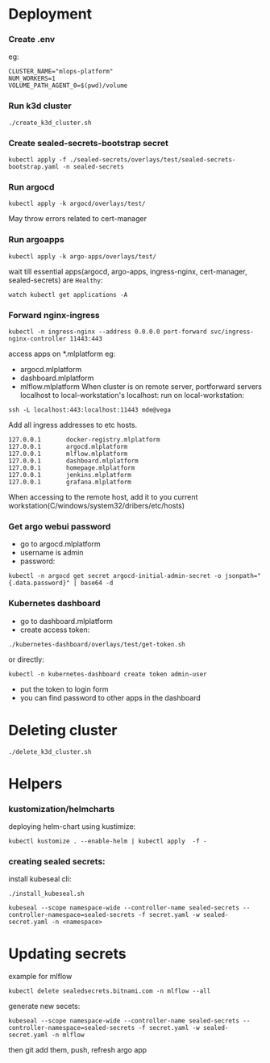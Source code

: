 # Deployment
### Create .env
eg:
```
CLUSTER_NAME="mlops-platform"
NUM_WORKERS=1
VOLUME_PATH_AGENT_0=$(pwd)/volume
```
### Run k3d cluster

```
./create_k3d_cluster.sh
```
### Create sealed-secrets-bootstrap secret
```
kubectl apply -f ./sealed-secrets/overlays/test/sealed-secrets-bootstrap.yaml -n sealed-secrets
``` 

### Run argocd
```
kubectl apply -k argocd/overlays/test/
```
May throw errors related to cert-manager

### Run argoapps
```
kubectl apply -k argo-apps/overlays/test/
```
wait till essential apps(argocd, argo-apps, ingress-nginx, cert-manager, sealed-secrets) are `Healthy`:
```
watch kubectl get applications -A
```

### Forward nginx-ingress
```
kubectl -n ingress-nginx --address 0.0.0.0 port-forward svc/ingress-nginx-controller 11443:443
```
access apps on *.mlplatform eg:
- argocd.mlplatform
- dashboard.mlplatform
- mlflow.mlplatform
When cluster is on remote server, portforward servers localhost to local-workstation's localhost:
run on local-workstation:
```
ssh -L localhost:443:localhost:11443 mde@vega
```
Add all ingress addresses to etc hosts.
```
127.0.0.1       docker-registry.mlplatform
127.0.0.1       argocd.mlplatform
127.0.0.1       mlflow.mlplatform
127.0.0.1       dashboard.mlplatform
127.0.0.1       homepage.mlplatform
127.0.0.1       jenkins.mlplatform
127.0.0.1       grafana.mlplatform
```
When accessing to the remote host, add it to you current workstation(C/windows/system32/dribers/etc/hosts)

### Get argo webui password
- go to argocd.mlplatform
- username is admin
- password:
```
kubectl -n argocd get secret argocd-initial-admin-secret -o jsonpath="{.data.password}" | base64 -d
```

### Kubernetes dashboard
- go to dashboard.mlplatform
- create access token:
```
./kubernetes-dashboard/overlays/test/get-token.sh 
```
or directly:
```
kubectl -n kubernetes-dashboard create token admin-user
```
- put the token to login form
- you can find password to other apps in the dashboard

# Deleting cluster
```
./delete_k3d_cluster.sh
```
# Helpers

### kustomization/helmcharts
deploying helm-chart using kustimize:
```
kubectl kustomize . --enable-helm | kubectl apply  -f -
```
### creating sealed secrets:
install kubeseal cli:
```
./install_kubeseal.sh
```
```
kubeseal --scope namespace-wide --controller-name sealed-secrets --controller-namespace=sealed-secrets -f secret.yaml -w sealed-secret.yaml -n <namespace>
```

# Updating secrets
example for mlflow
```
kubectl delete sealedsecrets.bitnami.com -n mlflow --all
```
generate new secets:
```
kubeseal --scope namespace-wide --controller-name sealed-secrets --controller-namespace=sealed-secrets -f secret.yaml -w sealed-secret.yaml -n mlflow
```
then git add them, push, refresh argo app

